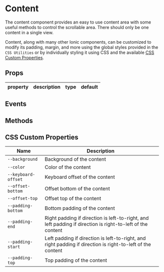 # Content

The content component provides an easy to use content area with some useful methods
to control the scrollable area. There should only be one content in a single
view.

Content, along with many other Ionic components, can be customized to modify its padding, margin, and more using the global styles provided in the `CSS Utilities` or by individually styling it using CSS and the available [CSS Custom Properties](#css-custom-properties).

## Props

| property | description | type | default |
|----------|-------------|------|---------|

## Events

## Methods

## CSS Custom Properties

| Name                | Description                                                                                                |
| ------------------- | ---------------------------------------------------------------------------------------------------------- |
| `--background`      | Background of the content                                                                                  |
| `--color`           | Color of the content                                                                                       |
| `--keyboard-offset` | Keyboard offset of the content                                                                             |
| `--offset-bottom`   | Offset bottom of the content                                                                               |
| `--offset-top`      | Offset top of the content                                                                                  |
| `--padding-bottom`  | Bottom padding of the content                                                                              |
| `--padding-end`     | Right padding if direction is left-to-right, and left padding if direction is right-to-left of the content |
| `--padding-start`   | Left padding if direction is left-to-right, and right padding if direction is right-to-left of the content |
| `--padding-top`     | Top padding of the content                                                                                 |
